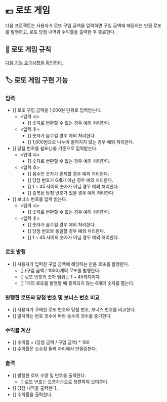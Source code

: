 # 💴 로또 게임
다음 프로젝트는 사용자가 로또 구입 금액을 입력하면 구입 금액에 해당하는 만큼 로또를 발행하고, 로또 당첨 내역과 수익률을 출력한 후 종료한다.

## 📜 로또 게임 규칙
[다음 기능 요구사항을 확인한다.](https://github.com/woowacourse-precourse/java-lotto-6/blob/main/README.md)

## 🏷️ 로또 게임 구현 기능

### 입력
- [] 로또 구입 금액을 1,000원 단위로 입력받는다.
  - <입력 시> 
    - [] 숫자로 변환할 수 없는 경우 예외 처리한다.
  - <입력 후>
    - [] 숫자가 음수일 경우 예외 처리한다. 
    - [] 1,000원으로 나누어 떨어지지 않는 경우 예외 처리한다.
- [] 당첨 번호를 쉼표(,)를 기준으로 입력받는다.
  - <입력 시>
    - [] 숫자로 변환할 수 없는 경우 예외 처리한다.
  - <입력 후>
    - [] 음수인 숫자가 존재할 경우 예외 처리한다.
    - [] 당첨 번호가 6개가 아닌 경우 예외 처리한다.
    - [] 1 ~ 45 사이의 숫자가 아닐 경우 예외 처리한다.
    - [] 중복된 당첨 번호가 있을 경우 예외 처리한다.
- [] 보너스 번호를 입력 받는다.
  - <입력 시>
    - [] 숫자로 변환할 수 없는 경우 예외 처리한다.
  - <입력 후>
    - [] 숫자가 음수일 경우 예외 처리한다.
    - [] 당첨 번호와 동일할 경우 예외 처리한다.
    - [] 1 ~ 45 사이의 숫자가 아닐 경우 예외 처리한다.

### 로또 발행
- [] 사용자가 입력한 구입 금액에 해당하는 만큼 로또를 발행한다.
  - [] (구입 금액 / 1000)개의 로또를 발행한다. 
  - [] 로또 번호의 숫자 범위는 1 ~ 45까지이다.
  - [] 1개의 로또를 발행할 때 중복되지 않는 6개의 숫자를 뽑는다.

### 발행한 로또와 당첨 번호 및 보너스 번호 비교
- [] 사용자가 구매한 로또 번호와 당첨 번호, 보너스 번호를 비교한다.
- [] 일치하는 번호 갯수에 따라 등수의 갯수를 증가한다.

### 수익률 계산
- [] 수익률 = (당첨 금액 / 구입 금액) * 100
- [] 수익률은 소수점 둘째 자리에서 반올림한다.

### 출력
- [] 발행한 로또 수량 및 번호를 출력한다.
  - [] 로또 번호는 오름차순으로 정렬하여 보여준다.
- [] 당첨 내역을 출력한다.
- [] 수익률을 출력한다.

  